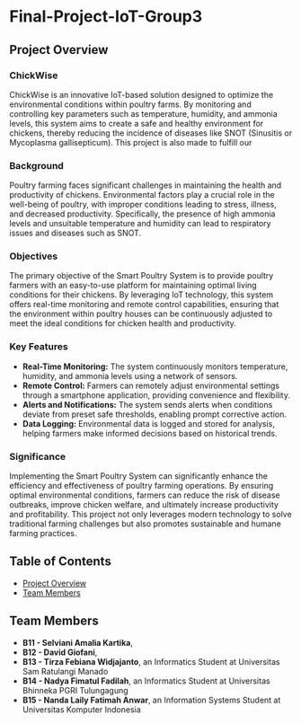 # Final-Project-IoT-Group3

## Project Overview
### ChickWise  

ChickWise is an innovative IoT-based solution designed to optimize the environmental conditions within poultry farms. By monitoring and controlling key parameters such as temperature, humidity, and ammonia levels, this system aims to create a safe and healthy environment for chickens, thereby reducing the incidence of diseases like SNOT (Sinusitis or Mycoplasma gallisepticum). This project is also made to fulfill our 

### Background

Poultry farming faces significant challenges in maintaining the health and productivity of chickens. Environmental factors play a crucial role in the well-being of poultry, with improper conditions leading to stress, illness, and decreased productivity. Specifically, the presence of high ammonia levels and unsuitable temperature and humidity can lead to respiratory issues and diseases such as SNOT.

### Objectives

The primary objective of the Smart Poultry System is to provide poultry farmers with an easy-to-use platform for maintaining optimal living conditions for their chickens. By leveraging IoT technology, this system offers real-time monitoring and remote control capabilities, ensuring that the environment within poultry houses can be continuously adjusted to meet the ideal conditions for chicken health and productivity.

### Key Features

- **Real-Time Monitoring:** The system continuously monitors temperature, humidity, and ammonia levels using a network of sensors.
- **Remote Control:** Farmers can remotely adjust environmental settings through a smartphone application, providing convenience and flexibility.
- **Alerts and Notifications:** The system sends alerts when conditions deviate from preset safe thresholds, enabling prompt corrective action.
- **Data Logging:** Environmental data is logged and stored for analysis, helping farmers make informed decisions based on historical trends.

### Significance

Implementing the Smart Poultry System can significantly enhance the efficiency and effectiveness of poultry farming operations. By ensuring optimal environmental conditions, farmers can reduce the risk of disease outbreaks, improve chicken welfare, and ultimately increase productivity and profitability. This project not only leverages modern technology to solve traditional farming challenges but also promotes sustainable and humane farming practices.

## Table of Contents
- [Project Overview](#project-overview)
- [Team Members](#team-members)

## Team Members
- **B11 - Selviani Amalia Kartika**,   
- **B12 - David Giofani**, 
- **B13 - Tirza Febiana Widjajanto**,  an Informatics Student at Universitas Sam Ratulangi Manado   
- **B14 - Nadya Fimatul Fadilah**, an Informatics Student at Universitas Bhinneka PGRI Tulungagung
- **B15 - Nanda Laily Fatimah Anwar**, an Information Systems Student at Universitas Komputer Indonesia


